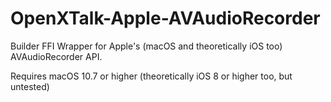 # OpenXTalk-Apple-AVAudioRecorder
Builder FFI Wrapper for Apple's (macOS and theoretically iOS too) AVAudioRecorder API.

Requires macOS 10.7 or higher (theoretically iOS 8 or higher too, but untested)
